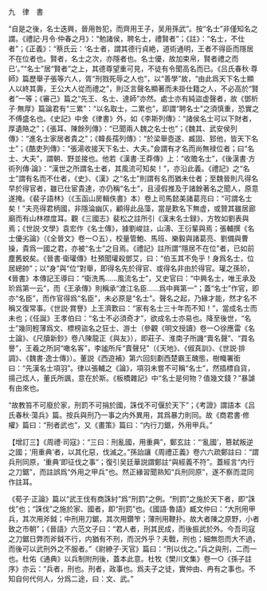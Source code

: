 九　律　書

“自是之後，名士迭興，晉用咎犯，而齊用王子，吴用孫武”。按“名士”非僅知名之謂。《禮記·月令·仲春之月》：“勉諸侯，聘名士，禮賢者”；《註》：“名士，不仕者”；《正義》：“蔡氏云：‘名士者，謂其德行貞絶，道術通明，王者不得臣而隱居不在位者也。賢者，名士之次，亦隱者也。名士優，故加束帛，賢者禮之而已’。”“名士”居“賢者”之上，其德尊望重可見，不徒有令聞高名而已。《吕氏春秋·尊師》篇歷舉子張等六人，胥“刑戮死辱之人也”，以“善學”故，“由此爲天下名士顯人以終其壽，王公大人從而禮之”，則泛言聲名顯著而未掛仕籍之人，不必高於“賢者”一等；《審己》篇之“先王、名士、達師”亦然。處士亦有純盜虚聲者，故《鄧析子·無厚》篇論君有“三累”：“以名取士，二累也”，即謂“聘名士”之須慎重，恐實之不傅盛名也。《史記》中舍《律書》外，如《李斯列傳》：“諸侯名士可以下財者，厚遺賂之”；《張耳、陳餘列傳》：“已聞兩人魏之名士也”；《魏其、武安侯列傳》：“進名士家居者貴之”；《韓長孺列傳》：“於梁舉壺遂、臧固、郅他，皆天下名士”；《酷吏列傳》：“張湯收接天下名士、大夫。”僉謂有才名而尚無禄位者；曰“名士、大夫”，謂朝、野並接也。他若《漢書·王莽傳》上：“收贍名士”，《後漢書·方術列傳·論》：“漢世之所謂名士者，其風流可知矣！”，亦沿此義。《禮記》之“名士”謂有名而不仕者，《史》、《漢》之“名士”則謂有名而猶未仕者；至魏晉則凡得名早於得官者，雖已仕宦貴達，亦仍稱“名士”，且浸假推及于諸餘著名之聞人，原意遂掩。《裴子語林》（《玉函山房輯佚書》本）卷上司馬懿美諸葛亮曰：“可謂名士矣！”夫亮得君柄國，非隱淪幽仄，顧得此品藻，當是歎名下無虚，或贊其雖居廊廟而有山林襟度耳。觀《三國志》裴松之註所引《漢末名士録》，方牧如劉表與焉；《世説·文學》袁宏作《名士傳》，據劉峻註，山濤、王衍輩與焉；張輔撰《名士優劣論》（《全晉文》卷一○五），校量管鮑、馬班、樂毅與諸葛亮、劉備與曹操，貴爲一國之君，亦被“名士”之目焉。《禮記》註所謂“隱居不在位”者，已如前塵舊蜕矣。《晉書·衛瓘傳》杜預聞瓘殺鄧艾，曰：“伯玉其不免乎！身爲名士，位居總帥”；以“身”與“位”對舉，即得名先於得官、或得名非由於得官。瓘之孫玠，《晉書》本傳記王導曰：“衛洗馬……風流名士”，又史官曰：“中興名士，唯王承及玠爲第一云”，而《王承傳》則稱承“渡江名臣……爲中興第一”；蓋“名士”作官，即亦“名臣”，而作官得爲“名臣”，未必原是“名士”。聲名之起，乃緣才能，然才名不稱又復常事。《世説·賞譽》上王濟歎曰：“家有名士三十年而不知！”，當成名士而未也；《任誕》王孝伯曰：“名士不必須奇才”，欲成名士亦易也。降至後世，“名士”幾同輕薄爲文、標榜盜名之狂士、游士（參觀《明文授讀》卷一○徐應雷《名士論》、《尺牘新鈔》卷八陳龍正《與友》），即莊子、淮南子所譏“賣名聲”、“買名譽”，王羲之所訶“噉名客”，李謐所斥“賣聲兒”（《天地》、《俶真訓》、《世説·排調》、《魏書·逸士傳》）。董説《西遊補》第六回刻劃西楚霸王醜態，樹幟署銜曰：“先漢名士項羽”。律以張輔之《論》，項羽未嘗不可稱“名士”，然插標自貨，揚己炫人，董氏所諷，意在於斯。《板橋雜記》中“名士是何物？值幾文錢？”暴謔有由來也。

“故教笞不可廢於家，刑罰不可捐於國，誅伐不可偃於天下”；《考證》謂語本《吕氏春秋·蕩兵》篇。按兵與刑乃一事之内外異用，其爲暴力則同。故《商君書·修權》篇曰：“刑者武也”，又《畫策》篇曰：“内行刀鋸，外用甲兵。”

【增訂三】《周禮·司寇》：“三曰：刑亂國，用重典”，鄭玄註：“‘亂國’，篡弑叛逆之國；‘用重典’者，以其化惡，伐滅之。”孫詒讓《周禮正義》卷六六疏鄭註曰：“謂兵刑同原，‘重典’即征伐之事”；復引吴廷華説謂鄭註“與經義不符”。蓋經言“内行之刀鋸”，而註誤爲“外用之甲兵”也。然正緣習聞熟知“兵刑同原”，遂不察而混同作註耳。

《荀子·正論》篇以“武王伐有商誅紂”爲“刑罰”之例。“刑罰”之施於天下者，即“誅伐”也；“誅伐”之施於家、國者，即“刑罰”也。《國語·魯語》臧文仲曰：“大刑用甲兵，其次用斧鉞；中刑用刀鋸，其次用鑽笮；薄刑用鞭扑。故大者陳之原野，小者致之市朝”；《晉語》六范文子曰：“君人者，刑其民成，而後振武於外。今吾司寇之刀鋸日弊而斧鉞不行，内猶有不刑，而況外乎？夫戰，刑也；細無怨而大不過，而後可以武刑外之不服者。”《尉繚子·天官》篇曰：“刑以伐之。”兵之與刑，二而一也。杜佑《通典》以兵制附刑後，蓋本此意。杜牧《樊川文集》卷一○《孫子註序》亦云：“兵者，刑也。刑者，政事也。爲夫子之徒，實仲由、冉有之事也。不知自何代何人，分爲二途，曰：文、武。”